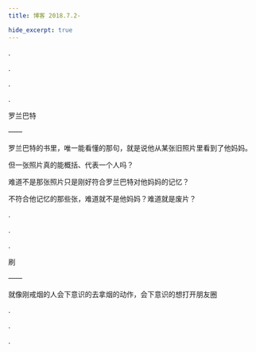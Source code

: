 ```yaml
---
title: 博客 2018.7.2-

hide_excerpt: true
---
```


.

<!--more-->

.

.

.

罗兰巴特

——

罗兰巴特的书里，唯一能看懂的那句，就是说他从某张旧照片里看到了他妈妈。

但一张照片真的能概括、代表一个人吗？

难道不是那张照片只是刚好符合罗兰巴特对他妈妈的记忆？

不符合他记忆的那些张，难道就不是他妈妈？难道就是废片？

.

.

.

刷

——

就像刚戒烟的人会下意识的去拿烟的动作，会下意识的想打开朋友圈

.

.

.